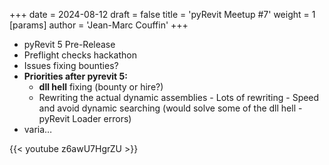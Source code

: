 +++ 
date = 2024-08-12 
draft = false 
title = 'pyRevit Meetup #7' 
weight = 1 
[params]
  author = 'Jean-Marc Couffin'
+++ 


- pyRevit 5 Pre-Release
- Preflight checks hackathon
- Issues fixing bounties?
- **Priorities after pyrevit 5:**
    - **dll hell** fixing (bounty or hire?)
    - Rewriting the actual dynamic assemblies - Lots of rewriting - Speed and avoid dynamic searching (would solve some of the dll hell - pyRevit Loader errors)
- varia…

{{< youtube z6awU7HgrZU >}}



